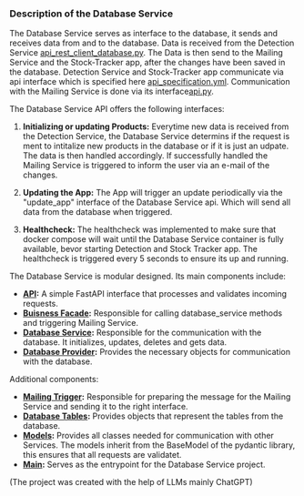 ### Description of the Database Service

The Database Service serves as interface to the database, it sends and receives data from and to the database. Data is received from the Detection Service [api_rest_client_database.py](../../../../source/detectionService/app/api/api_rest_client_database.py). The Data is then send to the Mailing Service and the Stock-Tracker app, after the changes have been saved in the database. Detection Service and Stock-Tracker app communicate via api interface which is specified here [api_specification.yml](api_specification.yml). Communication with the Mailing Service is done via its interface[api.py](../../../../source/mailingService/app/api/boundary/api.py). 

The Database Service API offers the following interfaces:
1. **Initializing or updating Products:** Everytime new data is received from the Detection Service, the Database Service determins if the request is ment to intitalize new products in the database or if it is just an udpate. The data is then handled accordingly. If successfully handled the Mailing Service is triggered to inform the user via an e-mail of the changes.

2. **Updating the App:** The App will trigger an update periodically via the "update_app" interface of the Database Service api. Which will send all data from the database when triggered.

3. **Healthcheck:** The healthcheck was implemented to make sure that docker compose will wait until the Database Service container is fully available, bevor starting Detection and Stock Tracker app. The healthcheck is triggered every 5 seconds to ensure its up and running.

The Database Service is modular designed. Its main components include:
- **[API](../../../../source/databaseService/app/api/boundary/api.py):** A simple FastAPI interface that processes and validates incoming requests.
- **[Buisness Facade](../../../../source/databaseService/app/api/control/api_bf.py):** Responsible for calling database_service methods and triggering Mailing Service.
- **[Database Service](../../../../source/databaseService/app/bm/database_service.py):** Responsible for the communication with the database. It initializes, updates, deletes and gets data.
- **[Database Provider](../../../../source/databaseService/app/database/database_provider.py):** Provides the necessary objects for communication with the database.

Additional components:
- **[Mailing Trigger](../../../../source/databaseService/app/api/control/mailing_trigger.py):** Responsible for preparing the message for the Mailing Service and sending it to the right interface.
- **[Database Tables](../../../../source/databaseService/app/database/database_table_modells.py):** Provides objects that represent the tables from the database.
- **[Models](../../../../source/databaseService/app/entities/models.py):** Provides all classes needed for communication with other Services. The models inherit from the BaseModel of the pydantic library, this ensures that all requests are validatet.
- **[Main](../../../../source/databaseService/app/main.py):** Serves as the entrypoint for the Database Service project.

(The project was created with the help of LLMs mainly ChatGPT)